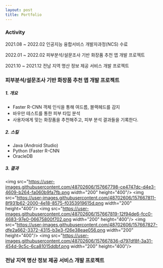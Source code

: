 ```yaml
---
layout: post
title: Portfolio
---
```

### Activity
<p>2021.08 ~ 2022.02     인공지능 융합서비스 개발자과정(NCS) 수료</p>
<p>2022.01 ~ 2022.02     피부분석/설문조사 기반 화장품 추천 앱 개발 프로젝트</p>
<p>2021.10 ~ 2021.12     전남 지역 명산 정보 제공 서비스 개발 프로젝트</p>

### 피부분석/설문조사 기반 화장품 추천 앱 개발 프로젝트
##### 1.  개요
- Faster R-CNN 객체 인식을 통해 여드름, 블랙헤드를 감지
- 바우만 테스트를 통한 피부 타입 분석
- 사용자에게 맞는 화장품을 추천해주고, 피부 분석 결과들을 기록한다.

##### 2.  스킬
- Java (Android Studio) 
- Python (Faster R-CNN 
- OracleDB

##### 3.  결과
<img src="https://user-images.githubusercontent.com/48702606/157667798-ce4747dc-d4e3-4609-b264-fa060b9fa7fb.png  width="200" height="400"/>
<img src="https://user-images.githubusercontent.com/48702606/157667811-8f931b62-2000-4e18-8575-f0353919615d.png  width="200" height="400"/>
<img src="https://user-images.githubusercontent.com/48702606/157667819-12f94de6-fcc0-4683-97e0-06675800f702.png  width="200" height="400"/>
<img src="https://user-images.githubusercontent.com/48702606/157667827-dfe2a662-3372-4315-b3e3-f26e38eae056.png  width="200" height="400"/>
<img src="https://user-images.githubusercontent.com/48702606/157667836-d797df8f-3a31-454d-9c5c-6ca81015ddbf.png  width="200" height="400"/>


### 전남 지역 명산 정보 제공 서비스 개발 프로젝트


